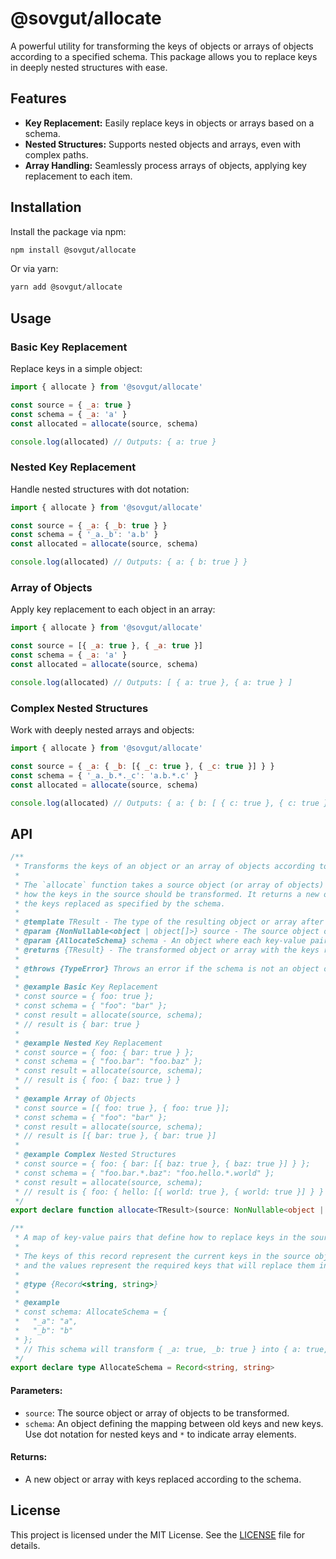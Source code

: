 # @sovgut/allocate

A powerful utility for transforming the keys of objects or arrays of objects according to a specified schema. This package allows you to replace keys in deeply nested structures with ease.

## Features

- **Key Replacement:** Easily replace keys in objects or arrays based on a schema.
- **Nested Structures:** Supports nested objects and arrays, even with complex paths.
- **Array Handling:** Seamlessly process arrays of objects, applying key replacement to each item.

## Installation

Install the package via npm:

```bash
npm install @sovgut/allocate
```

Or via yarn:

```bash
yarn add @sovgut/allocate
```

## Usage

### Basic Key Replacement

Replace keys in a simple object:

```javascript
import { allocate } from '@sovgut/allocate'

const source = { _a: true }
const schema = { _a: 'a' }
const allocated = allocate(source, schema)

console.log(allocated) // Outputs: { a: true }
```

### Nested Key Replacement

Handle nested structures with dot notation:

```javascript
import { allocate } from '@sovgut/allocate'

const source = { _a: { _b: true } }
const schema = { '_a._b': 'a.b' }
const allocated = allocate(source, schema)

console.log(allocated) // Outputs: { a: { b: true } }
```

### Array of Objects

Apply key replacement to each object in an array:

```javascript
import { allocate } from '@sovgut/allocate'

const source = [{ _a: true }, { _a: true }]
const schema = { _a: 'a' }
const allocated = allocate(source, schema)

console.log(allocated) // Outputs: [ { a: true }, { a: true } ]
```

### Complex Nested Structures

Work with deeply nested arrays and objects:

```javascript
import { allocate } from '@sovgut/allocate'

const source = { _a: { _b: [{ _c: true }, { _c: true }] } }
const schema = { '_a._b.*._c': 'a.b.*.c' }
const allocated = allocate(source, schema)

console.log(allocated) // Outputs: { a: { b: [ { c: true }, { c: true } ] } }
```

## API

```ts
/**
 * Transforms the keys of an object or an array of objects according to a specified schema.
 *
 * The `allocate` function takes a source object (or array of objects) and a schema that defines
 * how the keys in the source should be transformed. It returns a new object (or array) with
 * the keys replaced as specified by the schema.
 *
 * @template TResult - The type of the resulting object or array after key allocation.
 * @param {NonNullable<object | object[]>} source - The source object or array to be transformed. It must be a non-null object or array of objects.
 * @param {AllocateSchema} schema - An object where each key-value pair defines the mapping from the old key to the new key.
 * @returns {TResult} - The transformed object or array with the keys replaced according to the schema.
 *
 * @throws {TypeError} Throws an error if the schema is not an object or if the source is not an object or an array.
 *
 * @example Basic Key Replacement
 * const source = { foo: true };
 * const schema = { "foo": "bar" };
 * const result = allocate(source, schema);
 * // result is { bar: true }
 *
 * @example Nested Key Replacement
 * const source = { foo: { bar: true } };
 * const schema = { "foo.bar": "foo.baz" };
 * const result = allocate(source, schema);
 * // result is { foo: { baz: true } }
 *
 * @example Array of Objects
 * const source = [{ foo: true }, { foo: true }];
 * const schema = { "foo": "bar" };
 * const result = allocate(source, schema);
 * // result is [{ bar: true }, { bar: true }]
 *
 * @example Complex Nested Structures
 * const source = { foo: { bar: [{ baz: true }, { baz: true }] } };
 * const schema = { "foo.bar.*.baz": "foo.hello.*.world" };
 * const result = allocate(source, schema);
 * // result is { foo: { hello: [{ world: true }, { world: true }] } }
 */
export declare function allocate<TResult>(source: NonNullable<object | object[]>, schema: AllocateSchema): TResult

/**
 * A map of key-value pairs that define how to replace keys in the source.
 *
 * The keys of this record represent the current keys in the source object,
 * and the values represent the required keys that will replace them in the allocated object.
 *
 * @type {Record<string, string>}
 *
 * @example
 * const schema: AllocateSchema = {
 *   "_a": "a",
 *   "_b": "b"
 * };
 * // This schema will transform { _a: true, _b: true } into { a: true, b: true }
 */
export declare type AllocateSchema = Record<string, string>
```

#### Parameters:
- `source`: The source object or array of objects to be transformed.
- `schema`: An object defining the mapping between old keys and new keys. Use dot notation for nested keys and `*` to indicate array elements.

#### Returns:
- A new object or array with keys replaced according to the schema.

## License

This project is licensed under the MIT License. See the [LICENSE](./LICENSE) file for details.
